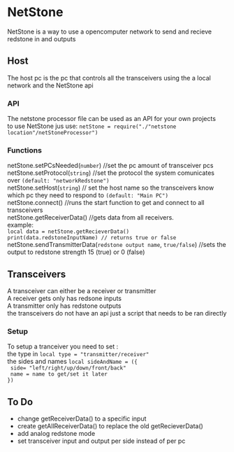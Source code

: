 # NetStone
NetStone is a way to use a opencomputer network to send and recieve redstone in and outputs

## Host
The host pc is the pc that controls all the transceivers using the a local network and the NetStone api

### API
The netstone processor file can be used as an API for your own projects \
to use NetStone jus use: `netStone = require("./"netstone location"/netStoneProcessor")`

### Functions
netStone.setPCsNeeded(`number`) //set the pc amount of transceiver pcs \
netStone.setProtocol(`string`) //set the protocol the system comunicates over `(default: "networkRedstone")` \
netStone.setHost(`string`) // set the host name so the transceivers know which pc they need to respond to `(default: "Main PC")` \
netStone.connect() //runs the start function to get and connect to all transceivers \
netStone.getReceiverData() //gets data from all receivers.  \
example: \
`local data = netStone.getRecieverData()` \
`print(data.redstoneInputName) // returns true or false` \
netStone.sendTransmitterData(`redstone output name`, `true/false`) //sets the output to redstone strength 15 (true) or 0 (false)


## Transceivers
A transceiver can either be a receiver or transmitter \
A receiver gets only has redsone inputs \
A transmitter only has redstone outputs \
the transceivers do not have an api just a script that needs to be ran directly

### Setup
To setup a tranceiver you need to set : \
the type in `local type = "transmitter/receiver"` \
the sides and names `local sideAndName = ({` \
` side= "left/right/up/down/front/back"` \
` name = name to get/set it later` \
`})`
## To Do
 - change getReceiverData() to a specific input
 - create getAllReceiverData() to replace the old getRecieverData()
 - add analog redstone mode
 - set transceiver input and output per side instead of per pc